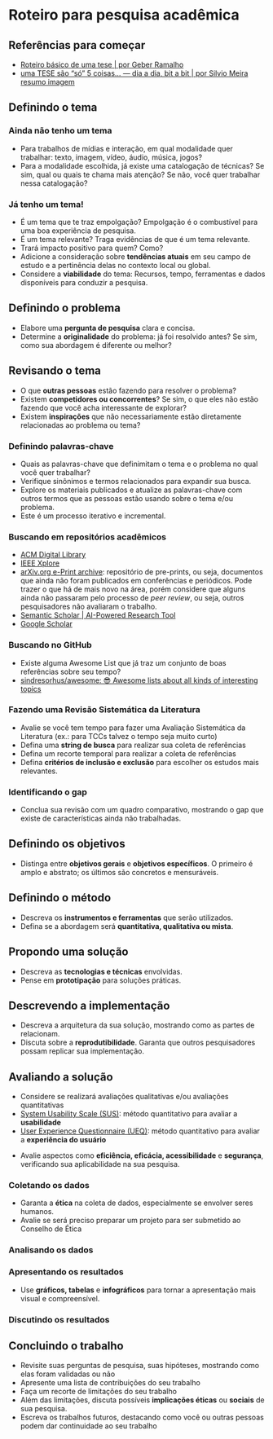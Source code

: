# Roteiro para pesquisa acadêmica

## Referências para começar

* [Roteiro básico de uma tese | por Geber Ramalho](roteiro_geber.md)
* [uma TESE são “só” 5 coisas… — dia a dia, bit a bit | por Silvio Meira](https://silvio.meira.com/uma-tese-sao-so-5-coisas/) [resumo imagem](tese_sao_5_coisas.md)

## Definindo o tema

### Ainda não tenho um tema

* Para trabalhos de mídias e interação, em qual modalidade quer trabalhar: texto, imagem, vídeo, áudio, música, jogos?
* Para a modalidade escolhida, já existe uma catalogação de técnicas? Se sim, qual ou quais te chama mais atenção? Se não, você quer trabalhar nessa catalogação?

### Já tenho um tema!

* É um tema que te traz empolgação? Empolgação é o combustível para uma boa experiência de pesquisa.
* É um tema relevante? Traga evidências de que é um tema relevante.
* Trará impacto positivo para quem? Como?
* Adicione a consideração sobre **tendências atuais** em seu campo de estudo e a pertinência delas no contexto local ou global.
* Considere a **viabilidade** do tema: Recursos, tempo, ferramentas e dados disponíveis para conduzir a pesquisa.

## Definindo o problema

* Elabore uma **pergunta de pesquisa** clara e concisa.
* Determine a **originalidade** do problema: já foi resolvido antes? Se sim, como sua abordagem é diferente ou melhor?

## Revisando o tema

* O que **outras pessoas** estão fazendo para resolver o problema?
* Existem **competidores ou concorrentes**? Se sim, o que eles não estão fazendo que você acha interessante de explorar?
* Existem **inspirações** que não necessariamente estão diretamente relacionadas ao problema ou tema?

### Definindo palavras-chave

* Quais as palavras-chave que definimitam o tema e o problema no qual você quer trabalhar?
* Verifique sinônimos e termos relacionados para expandir sua busca.
* Explore os materiais publicados e atualize as palavras-chave com outros termos que as pessoas estão usando sobre o tema e/ou problema.
* Este é um processo iterativo e incremental.

### Buscando em repositórios acadêmicos

* [ACM Digital Library](https://dl.acm.org/)
* [IEEE Xplore](https://ieeexplore.ieee.org/)
* [arXiv.org e-Print archive](https://arxiv.org/): repositório de pre-prints, ou seja, documentos que ainda não foram publicados em conferências e periódicos. Pode trazer o que há de mais novo na área, porém considere que alguns ainda não passaram pelo processo de _peer review_, ou seja, outros pesquisadores não avaliaram o trabalho. 
* [Semantic Scholar | AI-Powered Research Tool](https://www.semanticscholar.org/)
* [Google Scholar](https://scholar.google.com/) 

### Buscando no GitHub

* Existe alguma Awesome List que já traz um conjunto de boas referências sobre seu tempo?
* [sindresorhus/awesome: 😎 Awesome lists about all kinds of interesting topics](https://github.com/sindresorhus/awesome)

### Fazendo uma Revisão Sistemática da Literatura

* Avalie se você tem tempo para fazer uma Avaliação Sistemática da Literatura (ex.: para TCCs talvez o tempo seja muito curto)
* Defina uma **string de busca** para realizar sua coleta de referências
* Defina um recorte temporal para realizar a coleta de referências
* Defina **critérios de inclusão e exclusão** para escolher os estudos mais relevantes.

### Identificando o gap

* Conclua sua revisão com um quadro comparativo, mostrando o gap que existe de características ainda não trabalhadas.

## Definindo os objetivos

* Distinga entre **objetivos gerais** e **objetivos específicos**. O primeiro é amplo e abstrato; os últimos são concretos e mensuráveis.

## Definindo o método

* Descreva os **instrumentos e ferramentas** que serão utilizados.
* Defina se a abordagem será **quantitativa, qualitativa ou mista**.

## Propondo uma solução

- Descreva as **tecnologias e técnicas** envolvidas.
- Pense em **prototipação** para soluções práticas.

## Descrevendo a implementação

- Descreva a arquitetura da sua solução, mostrando como as partes de relacionam.
- Discuta sobre a **reprodutibilidade**. Garanta que outros pesquisadores possam replicar sua implementação.

## Avaliando a solução

* Considere se realizará avaliações qualitativas e/ou avaliações quantitativas
* [System Usability Scale (SUS)](https://www.usability.gov/how-to-and-tools/methods/system-usability-scale.html): método quantitativo para avaliar a **usabilidade**
* [User Experience Questionnaire (UEQ)](https://www.ueq-online.org/): método quantitativo para avaliar a **experiência do usuário**
- Avalie aspectos como **eficiência, eficácia, acessibilidade** e **segurança**, verificando sua aplicabilidade na sua pesquisa.

### Coletando os dados

- Garanta a **ética** na coleta de dados, especialmente se envolver seres humanos.
- Avalie se será preciso preparar um projeto para ser submetido ao Conselho de Ética

### Analisando os dados

### Apresentando os resultados

- Use **gráficos, tabelas** e **infográficos** para tornar a apresentação mais visual e compreensível.

### Discutindo os resultados

## Concluindo o trabalho

* Revisite suas perguntas de pesquisa, suas hipóteses, mostrando como elas foram validadas ou não
* Apresente uma lista de contribuições do seu trabalho
* Faça um recorte de limitações do seu trabalho
* Além das limitações, discuta possíveis **implicações éticas** ou **sociais** de sua pesquisa.
* Escreva os trabalhos futuros, destacando como você ou outras pessoas podem dar continuidade ao seu trabalho

